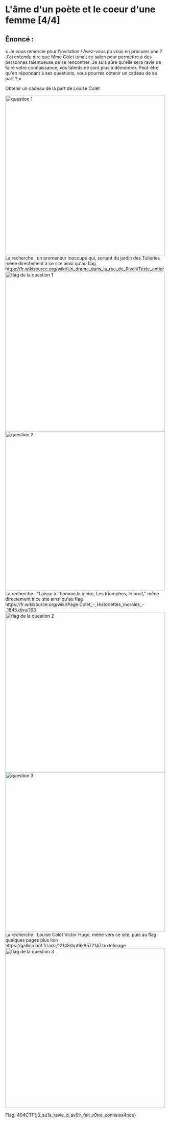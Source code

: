 # L'âme d'un poète et le coeur d'une femme [4/4]

## Énoncé :

« Je vous remercie pour l'invitation ! Avez-vous pu vous en procurer une ? J'ai entendu dire que Mme Colet tenait ce salon pour permettre à des personnes talentueuse de se rencontrer. Je suis sûre qu'elle sera ravie de faire votre connaissance, vos talents ne sont plus à démontrer. Peut-être qu'en répondant à ses questions, vous pourrez obtenir un cadeau de sa part ? »

Obtenir un cadeau de la part de Louise Colet

<img alt="question 1" src="question_1.jpg" width=500>
La recherche : un promeneur inoccupé qui, sortant du jardin des Tuileries mène directement à ce site ainsi qu'au flag
https://fr.wikisource.org/wiki/Un_drame_dans_la_rue_de_Rivoli/Texte_entier

<img alt="flag de la question 1" src="flag_1.jpg" width=500>

<img alt="question 2" src="question_2.jpg" width=500>
La recherche : "Laisse à l'homme la gloire, Les triomphes, le bruit," mène directement à ce site ainsi qu'au flag
https://fr.wikisource.org/wiki/Page:Colet_-_Historiettes_morales_-_1845.djvu/163

<img alt="flag de la question 2" src="flag de la question 2" width=500>

<img alt="question 3" src="question_3.jpg" width=500>
La recherche : Louise Colet Victor Hugo, mène vers ce site, puis au flag quelques pages plus loin 
https://gallica.bnf.fr/ark:/12148/bpt6k8572147.texteImage
<img alt="flag de la question 3" src="flag de la question 3" width=500>

Flag: 404CTF{j3_su1s_ravie_d_av0ir_fait_v0tre_connaiss4nce}
